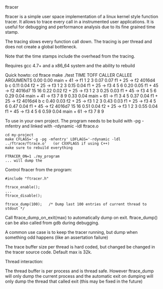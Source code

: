 ftracer

ftracer is a simple user space implementation of a linux kernel style function tracer.
It allows to trace every call in a instrumented user applications. It is useful
for debugging and performance analysis due to its fine grained time stamp.

The tracing slows every function call down. The tracing is per thread and does
not create a global bottleneck.

Note that the time stamps include the overhead from the tracing.

Requires gcc 4.7+ and a x86_64 system and the ability to rebuild

Quick howto:
     cd ftrace
     make
     ./test
     TIME      TOFF CALLER                       CALLEE               ARGUMENTS
     0.00      0.00 main + 41                 -> f1                   1 2 3
     0.07      0.07   f1 + 25                 -> f2                   4016d4 b c
     0.11      0.04     f2 + 25               -> f3                   1 2 3
     0.15      0.04   f1 + 25                 -> f3                   4 5 6
     0.20      0.05   f1 + 45                 -> f2                   4016d7 15 16
     0.22      0.02     f2 + 25               -> f3                   1 2 3
     0.25      0.03   f1 + 45                 -> f3                   4 5 6
     0.29      0.04 main + 41                 -> f3                   7 8 9
     0.33      0.04 main + 61                 -> f1                   3 4 5
     0.37      0.04   f1 + 25                 -> f2                   4016d4 b c
     0.40      0.03     f2 + 25               -> f3                   1 2 3
     0.43      0.03   f1 + 25                 -> f3                   4 5 6
     0.47      0.04   f1 + 45                 -> f2                   4016d7 15 16
     0.51      0.04     f2 + 25               -> f3                   1 2 3
     0.55      0.04   f1 + 45                 -> f3                   4 5 6
     0.59      0.04 main + 61                 -> f3                   7 8 9


To use in your own project. The program needs to be build with -pg -mfentry
and linked with -rdynamic -ldl ftrace.o

	cd my-project
	make CFLAGS='-g -pg -mfentry' LDFLAGS='-rdynamic -ldl ../ftrace/ftrace.o'	(or CXXFLAGS if using C++)
	make sure to rebuild everything

	FTRACER_ON=1 ./my_program
	... will dump the 

Control ftracer from the program:

	#include "ftracer.h"

	ftrace_enable();
	...
	ftrace_disable();

	ftrace_dump(100);	/* Dump last 100 entries of current thread to stdout */

Call ftrace_dump_on_exit(max) to automatically dump on exit. ftrace_dump() can be also 
called from gdb during debugging.

A common use case is to keep the tracer running, but dump when something odd happens (like an assertation failure)

The trace buffer size per thread is hard coded, but changed be changed in the tracer source code.
Default max is 32k.

Thread interaction:

The thread buffer is per process and is thread safe. However ftrace_dump will only dump the current process and the automatic exit on dumping will only dump the thread that called exit (this may be fixed in the future)


	
	
